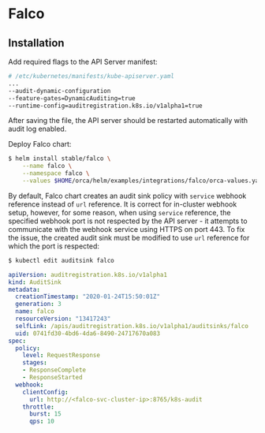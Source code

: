 # Falco

## Installation

Add required flags to the API Server manifest:

```bash
# /etc/kubernetes/manifests/kube-apiserver.yaml
...
--audit-dynamic-configuration
--feature-gates=DynamicAuditing=true
--runtime-config=auditregistration.k8s.io/v1alpha1=true
```

After saving the file, the API server should be restarted automatically with audit log enabled.

Deploy Falco chart:

```bash
$ helm install stable/falco \
    --name falco \
    --namespace falco \
    --values $HOME/orca/helm/examples/integrations/falco/orca-values.yaml
```

By default, Falco chart creates an audit sink policy with `service` webhook reference instead of `url` reference. It is correct for in-cluster webhook setup, however, for some reason, when using `service` reference, the specified webhook port is not respected by the API server - it attempts to communicate with the webhook service using HTTPS on port 443. To fix the issue, the created audit sink must be modified to use `url` reference for which the port is respected:

```bash
$ kubectl edit auditsink falco
```

```yaml
apiVersion: auditregistration.k8s.io/v1alpha1
kind: AuditSink
metadata:
  creationTimestamp: "2020-01-24T15:50:01Z"
  generation: 3
  name: falco
  resourceVersion: "13417243"
  selfLink: /apis/auditregistration.k8s.io/v1alpha1/auditsinks/falco
  uid: 0741fd30-4bd6-4da6-8490-24717670a083
spec:
  policy:
    level: RequestResponse
    stages:
    - ResponseComplete
    - ResponseStarted
  webhook:
    clientConfig:
      url: http://<falco-svc-cluster-ip>:8765/k8s-audit
    throttle:
      burst: 15
      qps: 10
```
